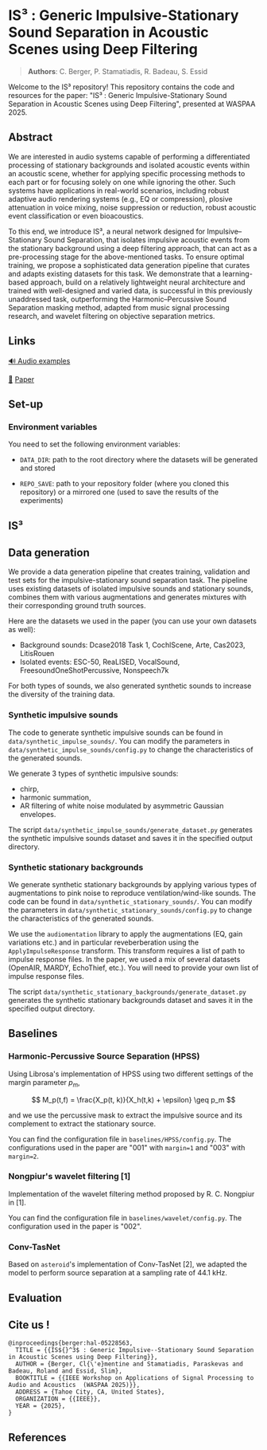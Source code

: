 # IS³ : Generic Impulsive-Stationary Sound Separation in Acoustic Scenes using Deep Filtering 

> **Authors**: C. Berger, P. Stamatiadis, R. Badeau, S. Essid 

Welcome to the IS³ repository! This repository contains the code and resources for the paper:
"IS³ : Generic Impulsive-Stationary Sound Separation in Acoustic Scenes using Deep Filtering", presented at WASPAA 2025.

## Abstract

We are interested in audio systems capable of performing a differentiated processing of stationary backgrounds and isolated acoustic events within an acoustic scene, whether for applying specific processing methods to each part or for focusing solely on one while ignoring the other. Such systems have applications in real-world scenarios, including robust adaptive audio rendering systems (e.g., EQ or compression), plosive attenuation in voice mixing, noise suppression or reduction, robust acoustic event classification or even bioacoustics.

To this end, we introduce IS³, a neural network designed for Impulsive–Stationary Sound Separation, that isolates impulsive acoustic events from the stationary background using a deep filtering approach, that can act as a pre-processing stage for the above-mentioned tasks. To ensure optimal training, we propose a sophisticated data generation pipeline that curates and adapts existing datasets for this task. We demonstrate that a learning-based approach, build on a relatively lightweight neural architecture and trained with well-designed and varied data, is successful in this previously unaddressed task, outperforming the Harmonic–Percussive Sound Separation masking method, adapted from music signal processing research, and wavelet filtering on objective separation metrics.

## Links

[:loud_sound: Audio examples](https://clementineberger.github.io/IS3/audio)

[:page_facing_up:]() [Paper](https://telecom-paris.hal.science/hal-05228563v2/) 


## Set-up


### Environment variables

You need to set the following environment variables:

- `DATA_DIR`: path to the root directory where the datasets will be generated and stored

- `REPO_SAVE`: path to your repository folder (where you cloned this repository) or a mirrored one (used to save the results of the experiments)

## IS³


## Data generation

We provide a data generation pipeline that creates training, validation and test sets for the impulsive-stationary sound separation task. The pipeline uses existing datasets of isolated impulsive sounds and stationary sounds, combines them with various augmentations and generates mixtures with their corresponding ground truth sources.

Here are the datasets we used in the paper (you can use your own datasets as well):
- Background sounds: Dcase2018 Task 1, CochlScene, Arte, Cas2023, LitisRouen
- Isolated events: ESC-50, ReaLISED, VocalSound, FreesoundOneShotPercussive, Nonspeech7k

For both types of sounds, we also generated synthetic sounds to increase the diversity of the training data.  

### Synthetic impulsive sounds

The code to generate synthetic impulsive sounds can be found in `data/synthetic_impulse_sounds/`. You can modify the parameters in `data/synthetic_impulse_sounds/config.py` to change the characteristics of the generated sounds.

We generate 3 types of synthetic impulsive sounds:
- chirp,
- harmonic summation,
- AR filtering of white noise modulated by asymmetric Gaussian envelopes.

The script `data/synthetic_impulse_sounds/generate_dataset.py` generates the synthetic impulsive sounds dataset and saves it in the specified output directory.

### Synthetic stationary backgrounds

We generate synthetic stationary backgrounds by applying various types of augmentations to pink noise to reproduce ventilation/wind-like sounds. The code can be found in `data/synthetic_stationary_sounds/`. You can modify the parameters in `data/synthetic_stationary_sounds/config.py` to change the characteristics of the generated sounds.

We use the `audiomentation` library to apply the augmentations (EQ, gain variations etc.) and in particular reveberberation using the `ApplyImpulseResponse` transform. This transform requires a list of path to impulse response files. In the paper, we used a mix of several datasets (OpenAIR, MARDY, EchoThief, etc.). You will need to provide your own list of impulse response files.

The script `data/synthetic_stationary_backgrounds/generate_dataset.py` generates the synthetic stationary backgrounds dataset and saves it in the specified output directory.

## Baselines

### Harmonic-Percussive Source Separation (HPSS) 

Using Librosa's implementation of HPSS using two different settings of the margin parameter $p_m$,

$$ M_p(t,f) = \frac{X_p(t, k)}{X_h(t,k) + \epsilon} \geq p_m $$

and we use the percussive mask to extract the impulsive source and its complement to extract the stationary source.

You can find the configuration file in `baselines/HPSS/config.py`. The configurations used in the paper are "001" with `margin=1` and "003" with `margin=2`.

### Nongpiur's wavelet filtering \[1\]
Implementation of the wavelet filtering method proposed by R. C. Nongpiur in \[1\].

You can find the configuration file in `baselines/wavelet/config.py`. The configuration used in the paper is "002". 

### Conv-TasNet

Based on `asteroid`'s implementation of Conv-TasNet \[2\], we adapted the model to perform source separation at a sampling rate of 44.1 kHz.

## Evaluation


## Cite us !

```
@inproceedings{berger:hal-05228563,
  TITLE = {{IS${}^3$ : Generic Impulsive--Stationary Sound Separation in Acoustic Scenes using Deep Filtering}},
  AUTHOR = {Berger, Cl{\'e}mentine and Stamatiadis, Paraskevas and Badeau, Roland and Essid, Slim},
  BOOKTITLE = {{IEEE Workshop on Applications of Signal Processing to Audio and Acoustics  (WASPAA 2025)}},
  ADDRESS = {Tahoe City, CA, United States},
  ORGANIZATION = {{IEEE}},
  YEAR = {2025},
}
```

## References